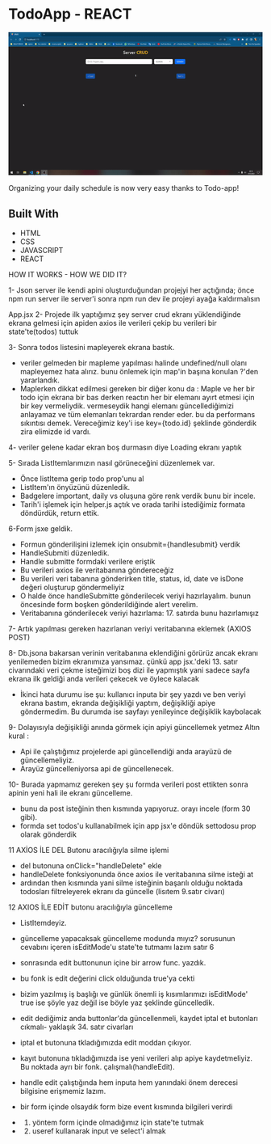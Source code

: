 # TodoApp - REACT

<img src="CRUD.gif"/>



<!DOCTYPE html>
<html lang="en">
<head>
    <meta charset="UTF-8">
</head>
<body>
    
  <p>Organizing your daily schedule is now very easy thanks to Todo-app!</p>
<h2 id="built-with">Built With</h2>
  <ul>
    <li>HTML</li>
    <li>CSS</li>
    <li>JAVASCRIPT</li>
    <li>REACT</li>
  </ul>

</body>
</html>

<!-- Screenshot ![TodoApp-React](todoapp.gif) -->

HOW IT WORKS - HOW WE DID IT?

1- Json server ile kendi apini oluşturduğundan projejyi her açtığında;
önce npm run server ile server'i sonra npm run dev ile projeyi ayağa kaldırmalısın

   App.jsx
2- Projede ilk yaptığımız şey server crud ekranı yüklendiğinde ekrana gelmesi için apiden axios ile
verileri çekip bu verileri bir state'te(todos) tuttuk

3- Sonra todos listesini mapleyerek ekrana bastık.
- veriler gelmeden bir mapleme yapılması halinde undefined/null olanı mapleyemez hata alırız. bunu önlemek için map'in başına konulan ?'den yararlandık.
- Maplerken dikkat edilmesi gereken bir diğer konu da :
  Maple ve her bir todo için ekrana bir <listItem> bas derken reactın her bir elemanı ayırt etmesi için bir key vermeliydik. vermeseydik hangi elemanı güncellediğimizi anlayamaz ve tüm elemanları tekrardan render eder. bu da performans sıkıntısı demek. Vereceğimiz key'i ise key={todo.id} şeklinde gönderdik zira elimizde id vardı.

4- veriler gelene kadar ekran boş durmasın diye Loading ekranı yaptık

5- Sırada ListItemlarımızın nasıl görüneceğini düzenlemek var.
- Önce listItema gerip todo prop'unu al
- ListItem'ın önyüzünü düzenledik.
- Badgelere important, daily vs oluşuna göre renk verdik bunu bir incele.
- Tarih'i işlemek için helper.js açtık ve orada tarihi istediğimiz formata döndürdük, return ettik.

6-Form jsxe geldik.
- Formun gönderilişini izlemek için onsubmit={handlesubmit} verdik
- HandleSubmiti düzenledik.
- Handle submitte formdaki verilere eriştik
- Bu verileri axios ile veritabanına göndereceğiz
- Bu verileri veri tabanına gönderirken title, status, id, date ve isDone değeri oluşturup göndermeliyiz
- O halde önce handleSubmitte gönderilecek veriyi hazırlayalım. bunun öncesinde form boşken gönderildiğinde alert verelim.
- Veritabanına gönderilecek veriyi hazırlama: 17. satırda bunu hazırlamışız

7- Artık yapılması gereken hazırlanan veriyi veritabanına eklemek (AXIOS POST)

8- Db.jsona bakarsan verinin veritabanına eklendiğini görürüz ancak ekranı yenilemeden bizim ekranımıza yansımaz. çünkü app jsx.'deki 13. satır civarındaki veri çekme isteğimizi boş dizi ile yapmıştık yani sadece sayfa ekrana ilk geldiği anda verileri çekecek ve öylece kalacak
- İkinci hata durumu ise şu: kullanıcı inputa bir şey yazdı ve ben veriyi ekrana bastım, ekranda değişikliği yaptım, değişikliği apiye göndermedim.
Bu durumda ise sayfayı yenileyince değişiklik kaybolacak

9- Dolayısıyla değişikliği anında görmek için apiyi güncellemek yetmez
Altın kural : 
- Api ile çalıştığımız projelerde api güncellendiği anda arayüzü de güncellemeliyiz.
- Arayüz güncelleniyorsa api de güncellenecek.

10- Burada yapmamız gereken şey şu formda verileri post ettikten sonra apinin yeni hali ile ekranı güncelleme.
- bunu da post isteğinin then kısmında yapıyoruz. orayı incele (form 30 gibi).
- formda set todos'u kullanabilmek için app jsx'e döndük settodosu prop olarak gönderdik

11 AXİOS İLE DEL Butonu aracılığıyla silme işlemi
- del butonuna onClick="handleDelete" ekle
- handleDelete fonksiyonunda önce axios ile veritabanına silme isteği at
- ardından then kısmında yani silme isteğinin başarılı olduğu noktada todosları filtreleyerek ekranı da güncelle (lisıtem 9.satır civarı)

12 AXIOS İLE EDİT butonu aracılığıyla güncelleme
- ListItemdeyiz.
- güncelleme yapacaksak güncelleme modunda mıyız? sorusunun cevabını içeren isEditMode'u state'te tutmamı lazım satır 6
- sonrasında edit buttonunun içine bir arrow func. yazdık.
- bu fonk is edit değerini click olduğunda true'ya cekti

- bizim yazılmış iş başlığı ve günlük önemli iş kısımlarımızı isEditMode' true ise şöyle yaz değil ise böyle yaz şeklinde güncelledik.
- edit dediğimiz anda buttonlar'da güncellenmeli, kaydet iptal et butonları cıkmalı- yaklaşık 34. satır civarları
- iptal et butonuna tkladığımızda edit moddan çıkıyor.
- kayıt butonuna tıkladığımızda ise yeni verileri alıp apiye kaydetmeliyiz. Bu noktada ayrı bir fonk. çalışmalı(handleEdit).
- handle edit çalıştığında hem inputa hem yanındaki önem derecesi bilgisine erişmemiz lazım.
- bir form içinde olsaydık form bize event kısmında bilgileri verirdi
- 1.  yöntem form içinde olmadığımız için state'te tutmak
- 2. useref kullanarak input ve select'i almak

